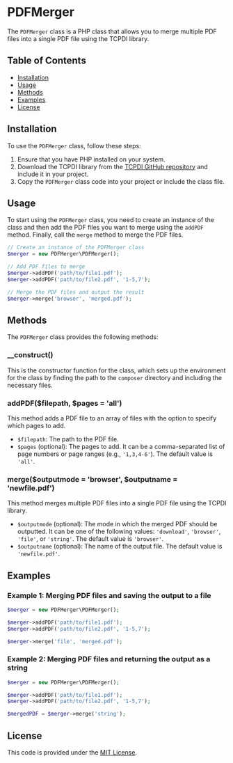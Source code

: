 # PDFMerger

The `PDFMerger` class is a PHP class that allows you to merge multiple PDF files into a single PDF file using the TCPDI library.

## Table of Contents

- [Installation](#installation)
- [Usage](#usage)
- [Methods](#methods)
- [Examples](#examples)
- [License](#license)

## Installation

To use the `PDFMerger` class, follow these steps:

1. Ensure that you have PHP installed on your system.
2. Download the TCPDI library from the [TCPDI GitHub repository](https://github.com/pauln/tcpdi) and include it in your project.
3. Copy the `PDFMerger` class code into your project or include the class file.

## Usage

To start using the `PDFMerger` class, you need to create an instance of the class and then add the PDF files you want to merge using the `addPDF` method. Finally, call the `merge` method to merge the PDF files.

```php
// Create an instance of the PDFMerger class
$merger = new PDFMerger\PDFMerger();

// Add PDF files to merge
$merger->addPDF('path/to/file1.pdf');
$merger->addPDF('path/to/file2.pdf', '1-5,7');

// Merge the PDF files and output the result
$merger->merge('browser', 'merged.pdf');
```

## Methods

The `PDFMerger` class provides the following methods:

### __construct()

This is the constructor function for the class, which sets up the environment for the class by finding the path to the `composer` directory and including the necessary files.

### addPDF($filepath, $pages = 'all')

This method adds a PDF file to an array of files with the option to specify which pages to add.

- `$filepath`: The path to the PDF file.
- `$pages` (optional): The pages to add. It can be a comma-separated list of page numbers or page ranges (e.g., `'1,3,4-6'`). The default value is `'all'`.

### merge($outputmode = 'browser', $outputname = 'newfile.pdf')

This method merges multiple PDF files into a single PDF file using the TCPDI library.

- `$outputmode` (optional): The mode in which the merged PDF should be outputted. It can be one of the following values: `'download'`, `'browser'`, `'file'`, or `'string'`. The default value is `'browser'`.
- `$outputname` (optional): The name of the output file. The default value is `'newfile.pdf'`.

## Examples

### Example 1: Merging PDF files and saving the output to a file

```php
$merger = new PDFMerger\PDFMerger();

$merger->addPDF('path/to/file1.pdf');
$merger->addPDF('path/to/file2.pdf', '1-5,7');

$merger->merge('file', 'merged.pdf');
```

### Example 2: Merging PDF files and returning the output as a string

```php
$merger = new PDFMerger\PDFMerger();

$merger->addPDF('path/to/file1.pdf');
$merger->addPDF('path/to/file2.pdf', '1-5,7');

$mergedPDF = $merger->merge('string');
```

## License

This code is provided under the [MIT License](https://opensource.org/licenses/MIT).
